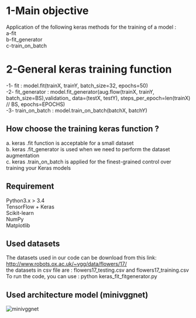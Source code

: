 # 1-Main objective 
Application of the following keras methods for the training of a model :<br/>
a-fit <br/>
b-fit_generator <br/>
c-train_on_batch <br/>

# 2-General keras training function

-1- fit 			: model.fit(trainX, trainY, batch_size=32, epochs=50) <br/>
-2- fit_generator   : model.fit_generator(aug.flow(trainX, trainY, batch_size=BS),validation_						data=(testX, testY), steps_per_epoch=len(trainX) // BS, epochs=EPOCHS) <br/> 
-3- train_on_batch  : model.train_on_batch(batchX, batchY) <br/>

## How choose the training keras function ?
a. keras .fit function is acceptable for a small dataset <br/>
b. keras .fit_generator is used when we need to perform the dataset augmentation <br/>
c. keras .train_on_batch  is applied for the finest-grained control over training your Keras models<br/>

## Requirement 
Python3.x > 3.4 <br/>
TensorFlow + Keras <br/>
Scikit-learn <br/>
NumPy <br/>
Matplotlib <br/>

## Used datasets 
The datasets used in our code can be download from this link: http://www.robots.ox.ac.uk/~vgg/data/flowers/17/
<br/>
the datasets in csv file are : flowers17_testing.csv  and  flowers17_training.csv
<br/>
To run the code, you can use : python keras_fit_fitgenerator.py

## Used architecture model (minivggnet)
![minivggnet](https://user-images.githubusercontent.com/40611217/50492086-e2f7ea80-0a15-11e9-9f7f-2a09f57bbc23.JPG)


